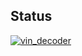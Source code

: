 ## Status

[![vin_decoder](https://catalog.flipperzero.one/application/vin_decoder/widget)](https://catalog.flipperzero.one/application/vin_decoder/page)